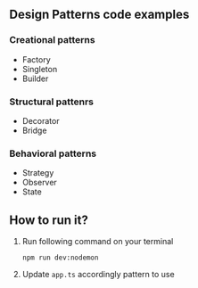## Design Patterns code examples

### Creational patterns
- Factory
- Singleton
- Builder

### Structural pattenrs
- Decorator
- Bridge

### Behavioral patterns
- Strategy
- Observer
- State

## How to run it?
1. Run following command on your terminal
    ```
    npm run dev:nodemon
    ```
2. Update `app.ts` accordingly pattern to  use